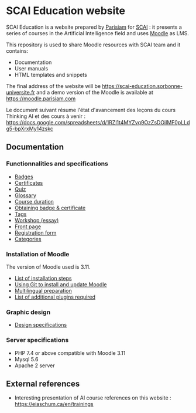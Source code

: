 # SCAI Education website

SCAI Education is a website prepared by [Parisiam](https://parisiam.com) for [SCAI](http://scai.sorbonne-universite.fr) : it presents a series of courses in the Artificial Intelligence field and uses [Moodle](https://moodle.org) as LMS.

This repository is used to share Moodle resources with SCAI team and it contains:

- Documentation
- User manuals
- HTML templates and snippets

The final address of the website will be https://scai-education.sorbonne-universite.fr and a demo version of the Moodle is available at https://moodle.parisiam.com

Le document suivant résume l'état d'avancement des leçons du cours Thinking AI et des cours à venir :
https://docs.google.com/spreadsheets/d/1RZl1t4MYZvq9OzZsDOilMF0pLLdg5-bpXrxMy14zskc

## Documentation

### Functionnalities and specifications

- [Badges](docs/badge.md)
- [Certificates](docs/certificate.md)
- [Quiz](docs/quiz.md)
- [Glossary](docs/glossary.md)
- [Course duration](docs/course_duration.md)
- [Obtaining badge & certificate](docs/obtaining_badge_certif.md)
- [Tags](docs/tags.md)
- [Workshop (essay)](docs/workshop.md)
- [Front page](docs/frontpage.md)
- [Registration form](docs/registration.md)
- [Categories](docs/categories.md)

### Installation of Moodle

The version of Moodle used is 3.11.

- [List of installation steps](docs/installation.md)
- [Using Git to install and update Moodle](docs/git.md)
- [Multilingual preparation](docs/multilingual.md)
- [List of additional plugins required](docs/plugins.md)

### Graphic design

- [Design specifications](docs/graphic_design.md)

### Server specifications

- PHP 7.4 or above compatible with Moodle 3.11
- Mysql 5.6
- Apache 2 server

## External references

- Interesting presentation of AI course references on this website : https://eiaschum.ca/en/trainings
